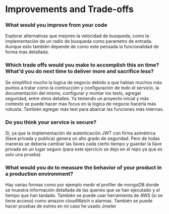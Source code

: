 # Improvements and Trade-offs

### What would you improve from your code
Explorar alternativas que mejoren la velocidad de busqueda, como la implementación de un radio de busqueda como parametro de entrada. Aunque esto también depende de como este pensada la funcionalidad de forma mas detallada.

### Which trade offs would you make to accomplish this on time? What'd you do next time to deliver more and sacrifice less?
Se simplificó mucho la logica de negocio debido a que habian muchos más puntos a tratar como la contrucción y configuración de todo el servicio, la documentación del mismo, configurar y montar los tests, agregar seguridad, entre otros detalles. Ya teniendo un proyecto inicial y más contexto se puede hacer mas focus en la logica de negocio hacerla más robusta.
También agregar más test para abarcar las funciones más internas.

### Do you think your service is secure?
Sí, ya que la implementación de autenticación JWT con firma asimétrica (llave privada y publica) genera un alto grado de seguridad. Pero de todas maneras se deberia cambiar las llaves cada cierto tiempo y guardar la llave privada en un lugar seguro (para este ejercicio se dejo en el repo ya que es solo una prueba)

### What would you do to measure the behavior of your product in a production environment?
Hay varias formas como por ejemplo medir el profiler de mongoDB donde se muestra información detallada de las queries que se han ejecutado y el tiempo que han tardado.
También se puede usar herramienta de AWS (si se tiene acceso) como amazon cloudWatch o alarmas.
También se puede hacer pruebas de estres en mi caso he usado Jmeter